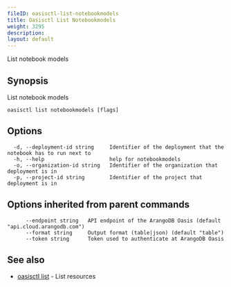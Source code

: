 ```yaml
---
fileID: oasisctl-list-notebookmodels
title: Oasisctl List Notebookmodels
weight: 3295
description: 
layout: default
---
```

List notebook models

## Synopsis

List notebook models

```
oasisctl list notebookmodels [flags]
```

## Options

```
  -d, --deployment-id string     Identifier of the deployment that the notebook has to run next to
  -h, --help                     help for notebookmodels
  -o, --organization-id string   Identifier of the organization that deployment is in
  -p, --project-id string        Identifier of the project that deployment is in
```

## Options inherited from parent commands

```
      --endpoint string   API endpoint of the ArangoDB Oasis (default "api.cloud.arangodb.com")
      --format string     Output format (table|json) (default "table")
      --token string      Token used to authenticate at ArangoDB Oasis
```

## See also

* [oasisctl list]()	 - List resources

